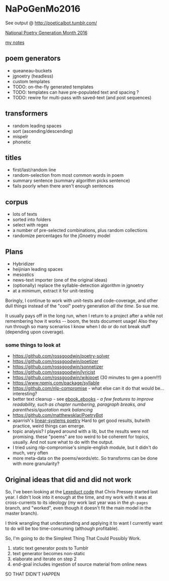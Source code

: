 # NaPoGenMo2016
See output @ http://poeticalbot.tumblr.com/

[National Poetry Generation Month 2016](https://github.com/NaPoGenMo/NaPoGenMo2016)

[my notes](https://github.com/NaPoGenMo/NaPoGenMo2016/issues/3)

## poem generators
 - queaneau-buckets
 - jgnoetry (headless)
  - custom templates
  - TODO: on-the-fly generated templates
  - TODO: templates can have pre-populated text and spacing ?
  - TODO: rewire for multi-pass with saved-text (and post sequences)

## transformers
 - random leading spaces
 - sort (ascending/descending)
 - mispelr
 - phonetic

## titles
 - first/last/random line
 - random-selection from most common words in poem
 - summary sentence (summary algorithm picks sentence)
  -  fails poorly when there aren't enough sentences

## corpus
 - lots of texts
 - sorted into folders
 - select with regex
 - a number of pre-selected combinations, plus random collections
 - randomize percentages for the jGnoetry model

## Plans
 - Hybridizer
 - heijinian leading spaces
 - mesostics
 - news-text importer (one of the original ideas)
 - (optionally) replace the syllable-detection algorithm in jgnoetry
  - at a minimum, extract it for unit-testing


Boringly, I continue to work with unit-tests and code-coverage, and other dull things instead of the "cool" poetry generation _all the time_. So sue me.

It usually pays off in the long run, when I return to a project after a while not remembering how it works -- boom, the tests document usage! Also they run through so many scenarios I know when I do or do not break stuff (depending upon coverage).


### some things to look at
 - https://github.com/rossgoodwin/poetry-solver
 - https://github.com/rossgoodwin/poetizer
 - https://github.com/rossgoodwin/sonnetizer
 - https://github.com/rossgoodwin/lyricist
 - https://github.com/rossgoodwin/wikipoet (30 minutes to gen a poem!!!)
 - https://www.npmjs.com/package/syllable
 - https://github.com/nlp-compromise - what else can it do that would be... interesting?
 - better text cleanup - see [ebook_ebooks](https://github.com/scotthammack/ebook_ebooks/blob/master/ebook_ebooks.py) - _a few features to improve readability, such as chapter numbering, paragraph breaks, and parenthesis/quotation mark balancing_
 - https://github.com/matthewsklar/PoetryBot
 - aparrish's [linear-systems poetry](https://github.com/aparrish/linear-lsystem-poetry) Hard to get good results, butwith practice, weird things can emerge.
 - topic analysis? I played around with a lib, but the results were not promising. these "poems" are too weird to be coherent for topics, usually. And not sure what to do with the output.
 - I tried using nlp-compromise's simple-english module, but it didn't do much, very often
 - more meta-data on the poems/words/etc. So transforms can be done with more granularity?



## Original ideas that did and did not work

So, I've been looking at the [Lexeduct code](https://github.com/MichaelPaulukonis/Lexeduct/) that Chris Pressey started last year. I didn't look into it enough at the time, and my work with it was at cross-currents to its ideology (my work last year was in the `gh-pages` branch, and "worked", even though it doesn't fit the main model in the master branch).

I think wrangling that understanding and applying it to want I currently want to do will be too time-consuming (although profitable).

So, I'm going to do the Simplest Thing That Could Possibly Work.

1. static text generator posts to Tumblr
1. text generator becomes non-static
1. elaborate and iterate on step 2
1. end-goal includes ingestion of source material from online news


SO THAT DIDN'T HAPPEN
